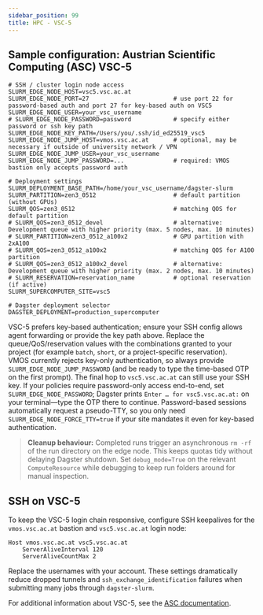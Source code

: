 ```yaml
---
sidebar_position: 99
title: HPC - VSC-5
---
```


## Sample configuration: Austrian Scientific Computing (ASC) VSC-5

```dotenv title=".env.vsc5"
# SSH / cluster login node access
SLURM_EDGE_NODE_HOST=vsc5.vsc.ac.at
SLURM_EDGE_NODE_PORT=27                        # use port 22 for password-based auth and port 27 for key-based auth on VSC5
SLURM_EDGE_NODE_USER=your_vsc_username
# SLURM_EDGE_NODE_PASSWORD=password            # specify either password or ssh key path
SLURM_EDGE_NODE_KEY_PATH=/Users/you/.ssh/id_ed25519_vsc5
SLURM_EDGE_NODE_JUMP_HOST=vmos.vsc.ac.at       # optional, may be necessary if outside of university network / VPN
SLURM_EDGE_NODE_JUMP_USER=your_vsc_username
SLURM_EDGE_NODE_JUMP_PASSWORD=...              # required: VMOS bastion only accepts password auth

# Deployment settings
SLURM_DEPLOYMENT_BASE_PATH=/home/your_vsc_username/dagster-slurm
SLURM_PARTITION=zen3_0512                      # default partition (without GPUs)
SLURM_QOS=zen3_0512                            # matching QOS for default partition
# SLURM_QOS=zen3_0512_devel                    # alternative: Development queue with higher priority (max. 5 nodes, max. 10 minutes)
# SLURM_PARTITION=zen3_0512_a100x2             # GPU partition with 2xA100
# SLURM_QOS=zen3_0512_a100x2                   # matching QOS for A100 partition
# SLURM_QOS=zen3_0512_a100x2_devel             # alternative: Development queue with higher priority (max. 2 nodes, max. 10 minutes)
# SLURM_RESERVATION=reservation_name           # optional reservation (if active)
SLURM_SUPERCOMPUTER_SITE=vsc5

# Dagster deployment selector
DAGSTER_DEPLOYMENT=production_supercomputer
```

VSC-5 prefers key-based authentication; ensure your SSH config allows agent forwarding or provide the key path above. Replace the queue/QoS/reservation values with the combinations granted to your project (for example `batch`, `short`, or a project-specific reservation).  
VMOS currently rejects key-only authentication, so always provide `SLURM_EDGE_NODE_JUMP_PASSWORD` (and be ready to type the time-based OTP on the first prompt). The final hop to `vsc5.vsc.ac.at` can still use your SSH key. If your policies require password-only access end-to-end, set `SLURM_EDGE_NODE_PASSWORD`; Dagster prints `Enter … for vsc5.vsc.ac.at:` on your terminal—type the OTP there to continue. Password-based sessions automatically request a pseudo-TTY, so you only need `SLURM_EDGE_NODE_FORCE_TTY=true` if your site mandates it even for key-based authentication.

> **Cleanup behaviour:** Completed runs trigger an asynchronous `rm -rf` of the run directory on the edge node. This keeps quotas tidy without delaying Dagster shutdown. Set `debug_mode=True` on the relevant `ComputeResource` while debugging to keep run folders around for manual inspection.


## SSH on VSC-5
To keep the VSC-5 login chain responsive, configure SSH keepalives for the `vmos.vsc.ac.at` bastion and `vsc5.vsc.ac.at` login node:

```sshconfig title="~/.ssh/config"
Host vmos.vsc.ac.at vsc5.vsc.ac.at
    ServerAliveInterval 120
    ServerAliveCountMax 2
```

Replace the usernames with your account. These settings dramatically reduce dropped tunnels and `ssh_exchange_identification` failures when submitting many jobs through `dagster-slurm`.

For additional information about VSC-5, see the [ASC documentation](https://docs.asc.ac.at/).
